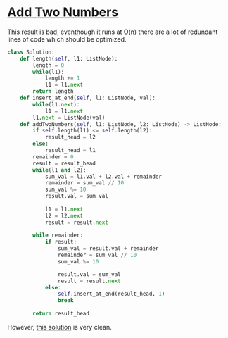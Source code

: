 # [Add Two Numbers](https://leetcode.com/explore/interview/card/top-interview-questions-medium/107/linked-list/783/)

This result is bad, eventhough it runs at O(n) there are a lot of redundant lines of code which should be optimized.

```python
class Solution:
    def length(self, l1: ListNode):
        length = 0
        while(l1):
            length += 1
            l1 = l1.next
        return length
    def insert_at_end(self, l1: ListNode, val):
        while(l1.next):
            l1 = l1.next
        l1.next = ListNode(val)
    def addTwoNumbers(self, l1: ListNode, l2: ListNode) -> ListNode:
        if self.length(l1) <= self.length(l2):
            result_head = l2
        else:
            result_head = l1
        remainder = 0
        result = result_head
        while(l1 and l2):
            sum_val = l1.val + l2.val + remainder
            remainder = sum_val // 10
            sum_val %= 10
            result.val = sum_val
            
            l1 = l1.next
            l2 = l2.next
            result = result.next
        
        while remainder:
            if result:
                sum_val = result.val + remainder
                remainder = sum_val // 10
                sum_val %= 10

                result.val = sum_val
                result = result.next
            else:
                self.insert_at_end(result_head, 1)
                break
            
        return result_head
```

However, [this solution](https://leetcode.com/explore/interview/card/top-interview-questions-medium/107/linked-list/783/discuss/1016/Clear-python-code-straight-forward) is very clean.
